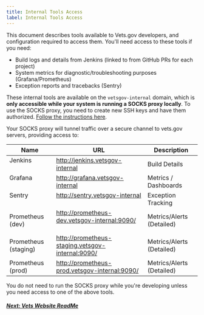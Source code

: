 ```yaml
---
title: Internal Tools Access
label: Internal Tools Access
---
```


This document describes tools available to Vets.gov developers, and configuration required to access them. You'll need access to these tools if you need:

* Build logs and details from Jenkins (linked to from GitHub PRs for each project)
* System metrics for diagnostic/troubleshooting purposes (Grafana/Prometheus)
* Exception reports and tracebacks (Sentry)

These internal tools are available on the `vetsgov-internal` domain, which is **only accessible while your system is running a SOCKS proxy locally**. To use the SOCKS proxy, you need to create new SSH keys and have them authorized. <a href="https://github.com/department-of-veterans-affairs/vets-work-practices/blob/master/Onboarding-External-Contractors/request-access-to-tools.md#additional-onboarding-steps-for-developers" target="_blank">Follow the instructions here</a>. 

Your SOCKS proxy will tunnel traffic over a secure channel to vets.gov servers, providing access to:

| Name                 | URL                                              | Description                  |
|----------------------|--------------------------------------------------| -----------------------------|
| Jenkins              | http://jenkins.vetsgov-internal                  | Build Details                |
| Grafana              | http://grafana.vetsgov-internal                  | Metrics / Dashboards         |
| Sentry               | http://sentry.vetsgov-internal                   | Exception Tracking           |
| Prometheus (dev)     | http://prometheus-dev.vetsgov-internal:9090/     | Metrics/Alerts (Detailed)    |
| Prometheus (staging) | http://prometheus-staging.vetsgov-internal:9090/ | Metrics/Alerts (Detailed)    |
| Prometheus (prod)    | http://prometheus-prod.vetsgov-internal:9090/    | Metrics/Alerts (Detailed)    |

You do not need to run the SOCKS proxy while you're developing unless you need access to one of the above tools.

<!--
## Requirements

*You'll be able to view the instructions at the followings links once you've been added to the VA Github organization.*

1. Create <a title="Go to create ssh keys" href="https://github.com/department-of-veterans-affairs/vets.gov-team/blob/master/Work%20Practices/Engineering/Internal%20Tools.md#create-an-ssh-public-key" target="_blank">new SSH keys</a>.
<br/><br/>

1. Configure <a title="Go to configure socks proxy" href="https://github.com/department-of-veterans-affairs/vets.gov-team/blob/master/Work%20Practices/Engineering/Internal%20Tools.md#configure-the-socks-proxy---for-external-developers" target="_blank">the SOCKS proxy</a>.
<br/><br/>

1. Learn how to <a title="Go to create ssh keys" href="https://github.com/department-of-veterans-affairs/vets.gov-team/blob/master/Work%20Practices/Engineering/Internal%20Tools.md#accessing-socks-proxy-from-va-network" target="_blank">access SOCKS proxy from the VA network and from the internet</a>
<br/><br/>

1. <a title="Go to create ssh keys" href="https://github.com/department-of-veterans-affairs/vets.gov-team/blob/master/Work%20Practices/Engineering/Internal%20Tools.md#testing-and-using-the-socks-proxy" target="_blank">Test and use the SOCKS proxy</a>
-->

<!-- Next Button -->
<a href='./vets-website/vets-website-readme'><div class="next-button"><h5 class="next-text">Next: Vets Website ReadMe</h5></div></a>
